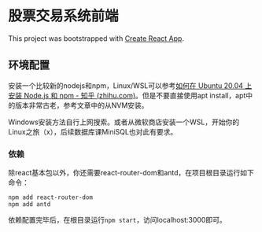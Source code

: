 # 股票交易系统前端

This project was bootstrapped with [Create React App](https://github.com/facebook/create-react-app).

## 环境配置

安装一个比较新的nodejs和npm，Linux/WSL可以参考[如何在 Ubuntu 20.04 上安装 Node.js 和 npm - 知乎 (zhihu.com)](https://zhuanlan.zhihu.com/p/140961618)。但是不要直接使用apt install，apt中的版本非常古老，参考文章中的从NVM安装。

Windows安装方法自行上网搜索。或者从微软商店安装一个WSL，开始你的Linux之旅（x），后续数据库课MiniSQL也对此有要求。

### 依赖

除react基本包以外，你还需要react-router-dom和antd，在项目根目录运行如下命令：

```shell
npm add react-router-dom
npm add antd
```

依赖配置完毕后，在根目录运行`npm start`，访问localhost:3000即可。

